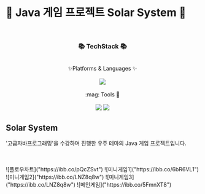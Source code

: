 # :rocket: Java 게임 프로젝트 Solar System :rocket:
<br/>
<div align = "center">
  <h3> 📚 TechStack 📚 </h3>
  <br/>
  ✨Platforms & Languages ✨
</div>
<br/>
<div align="center">
  <img src="https://img.shields.io/badge/Java-007396?style=flat&logo=Java&logoColor=white" />
</div>
<br/>
<div align="center">
:mag: Tools 🔎 
</div>
<br/>
<div align="center">
  <img src="https://img.shields.io/badge/intellijidea-000000?style=flat&logo=intellijidea&logoColor=white" />
  <img src="https://img.shields.io/badge/github-181717?style=flat&logo=github&logoColor=white" />
</div>

 ## Solar System
'고급자바프로그래밍'을 수강하며 진행한 우주 테마의 Java 게임 프로젝트입니다.

<br>
<br>
![플로우차트]("https://ibb.co/pQcZSvt")
![미니게임1]("https://ibb.co/6bR6VL1")
![미니게임2]("https://ibb.co/LNZ8q8w")
![미니게임3]("https://ibb.co/LNZ8q8w")
![메인게임]("https://ibb.co/5FmnXT8")

